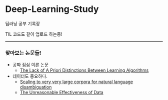 # Deep-Learning-Study
딥러닝 공부 기록장


TIL 코드도 같이 업로드 하는중!

<hr>

### 찾아보는 논문들!

* 공짜 점심 이론 논문
    * [The Lack of A Priori Distinctions Between Learning Algorithms](https://www.mitpressjournals.org/doi/abs/10.1162/neco.1996.8.7.1341)
* 데이터도 중요하다.
    * [Scaling to very very large corpora for natural language disambiguation](https://dl.acm.org/doi/10.3115/1073012.1073017)
    * [The Unreasonable Effectiveness of Data](https://static.googleusercontent.com/media/research.google.com/ko//pubs/archive/35179.pdf)
